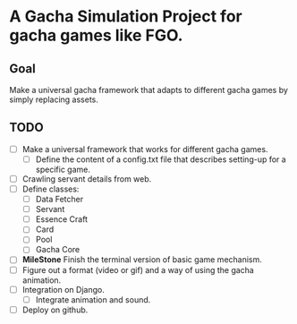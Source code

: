 # A Gacha Simulation Project for gacha games like FGO.

## Goal
Make a universal gacha framework that adapts to different gacha games by simply 
replacing assets. 

## TODO
- [ ] Make a universal framework that works for different gacha games.
    - [ ] Define the content of a config.txt file that describes setting-up for 
    a specific game.
- [ ] Crawling servant details from web.
- [ ] Define classes:
    - [ ] Data Fetcher
    - [ ] Servant
    - [ ] Essence Craft
    - [ ] Card
    - [ ] Pool
    - [ ] Gacha Core
- [ ] **MileStone** Finish the terminal version of basic game mechanism.
- [ ] Figure out a format (video or gif) and a way of using the gacha animation.
- [ ] Integration on Django.
    - [ ] Integrate animation and sound.
- [ ] Deploy on github.
